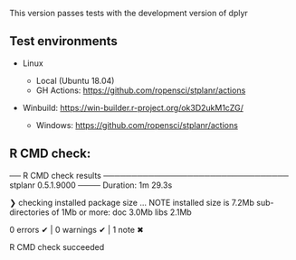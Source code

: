 This version passes tests with the development version of dplyr

## Test environments

* Linux
  - Local (Ubuntu 18.04) 
  - GH Actions: https://github.com/ropensci/stplanr/actions

* Winbuild: https://win-builder.r-project.org/ok3D2ukM1cZG/
  - Windows: https://github.com/ropensci/stplanr/actions 

## R CMD check:

── R CMD check results ───────────────────────────────── stplanr 0.5.1.9000 ────
Duration: 1m 29.3s

❯ checking installed package size ... NOTE
    installed size is  7.2Mb
    sub-directories of 1Mb or more:
      doc    3.0Mb
      libs   2.1Mb

0 errors ✔ | 0 warnings ✔ | 1 note ✖

R CMD check succeeded